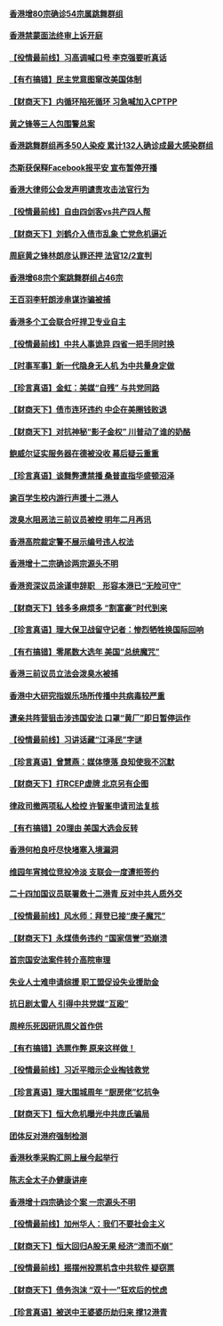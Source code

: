 #### [香港增80宗确诊54宗属跳舞群组](../pages/nsc415/n12573156.md) 
#### [香港禁蒙面法终审上诉开庭](../pages/nsc415/n12573123.md) 
#### [【役情最前线】习高调喊口号 李克强要听真话](../pages/nsc415/n12572792.md) 
#### [【有冇搞错】民主党意图窜改美国体制](../pages/nsc415/n12570207.md) 
#### [【财商天下】内循环陷死循环 习急喊加入CPTPP](../pages/nsc415/n12572125.md) 
#### [黄之锋等三人包围警总案](../pages/nsc415/n12570644.md) 
#### [香港跳舞群组再多50人染疫 累计132人确诊成最大感染群组](../pages/nsc415/n12570611.md) 
#### [杰斯获保释Facebook报平安 宣布暂停开播](../pages/nsc415/n12570627.md) 
#### [香港大律师公会发声明谴责攻击法官行为](../pages/nsc415/n12570598.md) 
#### [【役情最前线】自由四剑客vs共产四人帮](../pages/nsc415/n12570310.md) 
#### [【财商天下】刘鹤介入债市乱象 亡党危机逼近](../pages/nsc415/n12570177.md) 
#### [周庭黄之锋林朗彦认罪还押 法官12/2宣判](../pages/nsc415/n12569544.md) 
#### [香港增68宗个案跳舞群组占46宗](../pages/nsc415/n12568262.md) 
#### [王百羽李轩朗涉串谋诈骗被捕](../pages/nsc415/n12568260.md) 
#### [香港多个工会联合吁捍卫专业自主](../pages/nsc415/n12568251.md) 
#### [【役情最前线】中共人事诡异 四省一把手同时换](../pages/nsc415/n12567818.md) 
#### [【时事军事】新一代隐身无人机 为中共量身定做](../pages/nsc415/n12567754.md) 
#### [【珍言真语】金虹：美媒“自残” 与共党同路](../pages/nsc415/n12567368.md) 
#### [【财商天下】债市连环违约 中企在美圈钱败退](../pages/nsc415/n12566285.md) 
#### [【财商天下】对抗神秘“影子金权” 川普动了谁的奶酪](../pages/nsc415/n12564519.md) 
#### [鲍威尔证实服务器在德被没收 幕后疑云重重](../pages/nsc415/n12564392.md) 
#### [【珍言真语】谈舞弊遭禁播 桑普直指华盛顿沼泽](../pages/nsc415/n12563897.md) 
#### [逾百学生校内游行声援十二港人](../pages/nsc415/n12562397.md) 
#### [泼臭水阻恶法三前议员被控 明年二月再讯](../pages/nsc415/n12562380.md) 
#### [香港高院裁定警不展示编号违人权法](../pages/nsc415/n12562360.md) 
#### [香港增十二宗确诊两宗源头不明](../pages/nsc415/n12562369.md) 
#### [香港资深议员涂谨申辞职　形容本港已“无险可守”](../pages/nsc415/n12562342.md) 
#### [【财商天下】钱多多麻烦多 “割富豪”时代到来](../pages/nsc415/n12561919.md) 
#### [【珍言真语】理大保卫战留守记者：惨烈牺牲换国际回响](../pages/nsc415/n12561089.md) 
#### [【有冇搞错】零尾数大选年 美国“总统魔咒”](../pages/nsc415/n12559083.md) 
#### [香港三前议员立法会泼臭水被捕](../pages/nsc415/n12559668.md) 
#### [香港中大研究指娱乐场所传播中共病毒较严重](../pages/nsc415/n12559670.md) 
#### [遭亲共阵营狙击涉违国安法 口罩“黄厂”即日暂停运作](../pages/nsc415/n12559646.md) 
#### [【役情最前线】习讲话藏“江泽民”字谜](../pages/nsc415/n12559156.md) 
#### [【珍言真语】曾慧燕：媒体堕落 良知使我不沉默](../pages/nsc415/n12558434.md) 
#### [【财商天下】打RCEP虚牌 北京另有企图](../pages/nsc415/n12558914.md) 
#### [律政司撤两项私人检控 许智峯申请司法复核](../pages/nsc415/n12557116.md) 
#### [【有冇搞错】20理由 美国大选会反转](../pages/nsc415/n12556512.md) 
#### [香港何柏良吁尽快堵塞入境漏洞](../pages/nsc415/n12557103.md) 
#### [维园年宵摊位竞投冷淡 支联会一度遭拒签约](../pages/nsc415/n12557104.md) 
#### [二十四加国议员联署救十二港青 反对中共人质外交](../pages/nsc415/n12557090.md) 
#### [【役情最前线】风水师：拜登已接“庚子魔咒”](../pages/nsc415/n12556474.md) 
#### [【财商天下】永煤债务违约 “国家信誉”恐崩溃](../pages/nsc415/n12556362.md) 
#### [首宗国安法案件转介高院审理](../pages/nsc415/n12554642.md) 
#### [失业人士难申请综援 职工盟促设失业援助金](../pages/nsc415/n12554643.md) 
#### [抗日剧太雷人 引得中共党媒“互殴”](../pages/nsc415/n12554636.md) 
#### [周梓乐死因研讯周父首作供](../pages/nsc415/n12554614.md) 
#### [【有冇搞错】选票作弊 原来这样做！](../pages/nsc415/n12554066.md) 
#### [【役情最前线】习近平暗示企业掏钱救党](../pages/nsc415/n12554404.md) 
#### [【珍言真语】理大围城周年 “厨房佬”忆抗争](../pages/nsc415/n12553548.md) 
#### [【财商天下】恒大危机曝光中共庞氏骗局](../pages/nsc415/n12553841.md) 
#### [团体反对港府强制检测](../pages/nsc415/n12552082.md) 
#### [香港秋季采购汇网上展今起举行](../pages/nsc415/n12552071.md) 
#### [陈志全太子办健康讲座](../pages/nsc415/n12552055.md) 
#### [香港增十四宗确诊个案 一宗源头不明](../pages/nsc415/n12552037.md) 
#### [【役情最前线】加州华人：我们不要社会主义](../pages/nsc415/n12552016.md) 
#### [【财商天下】恒大回归A股无果 经济“溃而不崩”](../pages/nsc415/n12549375.md) 
#### [【役情最前线】摇摆州投票机含中共软件 疑窃票](../pages/nsc415/n12547731.md) 
#### [【财商天下】债务泡沫 “双十一”狂欢后的忧虑](../pages/nsc415/n12547499.md) 
#### [【珍言真语】被送中王婆婆历劫归来 撑12港青](../pages/nsc415/n12547040.md) 

